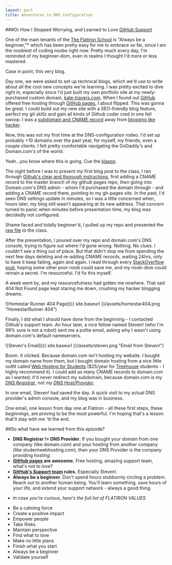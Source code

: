 ```yaml
---
layout: post
title: Adventures in DNS Configuration
---
```


###Or How I Stopped Worrying, and Learned to Love [GitHub Support](https://github.com/contact)

One of the main tenants of the [The Flatiron School](http://flatironschool.com) is "Always be a beginner,"* which has been pretty easy for me to embrace so far, since I am the noobiest of coding noobs right now. Pretty much every day, I'm reminded of my beginner-dom, even in realms I thought I'd more or less mastered.

Case in point, this very blog. 

Day one, we were asked to set up technical blogs, which we'd use to write about all the cool new concepts we're learning. I was pretty excited to dive right in, especially since I'd just built my own portfolio site at my newly-purchased custom domain, [kate-travers.com](www.kate-travers.com). When I found out [GitHub](https://github.com) offered free hosting through [GitHub pages](https://pages.github.com/), I about flipped. This was gonna be great. I could build out my new site with a SEO-friendly blog feature, perfect my git skillz and gain all kinds of Github coder cred in one fell swoop. I was a [subdomain and CNAME record](https://help.github.com/articles/setting-up-a-custom-domain-with-github-pages/) away from [blogging like hacker](http://tom.preston-werner.com/2008/11/17/blogging-like-a-hacker.html). 

Now, this was not my first time at the DNS-configuration rodeo. I'd set up probably +10 domains over the past year, for myself, my friends, even a couple clients. I felt pretty comfortable navigating the GoDaddy's and Domain.com's of the world.

Yeah...you know where this is going. Cue the [klaxon](https://soundcloud.com/shockedandawed/john-hodgmans-klaxon).

The night before I was to present my first blog post to the class, I ran through [Github's clear and thorough instructions](https://help.github.com/articles/setting-up-a-custom-domain-with-github-pages/), first adding a CNAME record to the master branch of my github pages repo, then going into Domain.com's DNS admin - whom I'd purchased the domain through - and adding a CNAME record there, pointing to my gh-pages site. In the past, I'd seen DNS settings update in minutes, so I was a little concerned when, hours later, my blog still wasn't appearing at its new address. That concern turned to panic when minutes before presentation time, my blog was decidedly not configured.

Shame faced and totally beginner'd, I pulled up my repo and presented the [raw file](https://github.com/ktravers/ktravers.github.io/blob/master/_posts/2015-02-16-refash-your-bash.md) to the class.

After the presentation, I poured over my repo and domain.com's DNS console, trying to figure out where I'd gone wrong. Nothing. No clues. I couldn't see a thing out of place. But that didn't stop me from spending the next few days deleting and re-adding CNAME records, waiting 24hrs, only to have it keep failing, again and again. I read through every [StackOverflow post](http://stackoverflow.com/search?q=github+pages+custom+domain), hoping some other poor noob could save me, and my noob-dom could remain a secret. I'm resourceful. I'd fix this myself.

A week went by, and my resourcefulness had gotten me nowhere. That sad 404 Not Found page kept staring me down, crushing my hacker blogging dreams.

![Homestar Runner 404 Page]({{ site.baseurl }}/assets/homestar404.png "HomestarRunner 404")

Finally, I did what I should have done from the beginning - I contacted Github's support team. An hour later, a nice fellow named Steven! (who I'm 99% sure is not a robot) sent me a polite email, asking why I wasn't using domain.com's default nameservers. 

![Steven's Email]({{ site.baseurl }}/assets/steven.png "Email from Steven!")

Boom. It clicked. Because domain.com isn't hosting my website. I bought my domain name from them, but I bought domain hosting from a nice little outfit called [Web Hosting for Students](http://webhostingforstudents.com/) ($25/year for [Treehouse](http://teamtreehouse.com/) students - I highly recommend it). I could add as many CNAME records to domain.com as I wanted; it'd never redirect my subdomain, because domain.com is my _[DNS Registrar](http://en.wikipedia.org/wiki/Domain_name_registrar)_, not my _[DNS Host/Provider](http://en.wikipedia.org/wiki/DNS_hosting_service)_.

In one email, Steven! had saved the day. A quick visit to my actual DNS provider's admin console, and my blog was in business. 

One email, one lesson from day one at Flatiron - all these first steps, these _beginnings_, are proving to be the most powerful. I'm hoping that's a lesson that'll stay with me 'til the end.


##So what have we learned from this episode?

+ **DNS Registrar != DNS Provider**. If you bought your domain from one company (like domain.com) and your hosting from another company (like studentwebhosting.com), then your DNS Provider is the company providing _hosting._  
+ **[GitHub pages](https://pages.github.com/) are awesome.** Free hosting, amazing support team, what's not to love?  
+ **[GitHub's Support team](https://contact.github.com/) rules.** Especially Steven!.  
+ **Always be a beginner.**  Don't spend hours stubbornly circling a problem. Reach out to another human being. You'll learn something, save hours of your life, and extend your support network - always a good thing.  


* _In case you're curious, here's the full list of FLATIRON VALUES_

+ Be a calming force  
+ Create a positive impact  
+ Empower people  
+ Take Risks   
+ Maintain perspective  
+ Find what to love  
+ Make no little plans  
+ Finish what you start  
+ Always be a beginner  
+ Validate yourself  